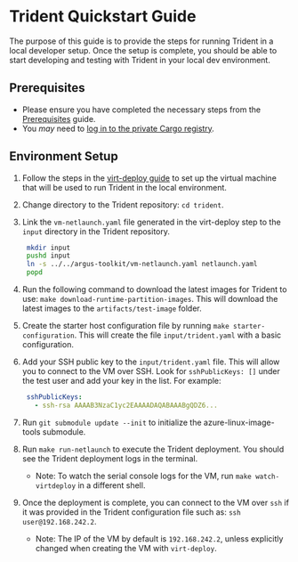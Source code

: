 # Trident Quickstart Guide

The purpose of this guide is to provide the steps for running Trident in a local
developer setup. Once the setup is complete, you should be able to start
developing and testing with Trident in your local dev environment.

## Prerequisites

- Please ensure you have completed the necessary steps from the
  [Prerequisites](prerequisites.md) guide.
- You *may* need to [log in to the private Cargo registry](cargo-auth.md).

## Environment Setup

1. Follow the steps in the [virt-deploy
   guide](https://dev.azure.com/mariner-org/ECF/_git/argus-toolkit?version=GBmain&anchor=netlaunch-configuration&path=/virtdeploy/README.md)
   to set up the virtual machine that will be used to run Trident in the local
   environment.

2. Change directory to the Trident repository: `cd trident`.
3. Link the `vm-netlaunch.yaml` file generated in the virt-deploy step to the `input`
   directory in the Trident repository.

   ```bash
    mkdir input
    pushd input
    ln -s ../../argus-toolkit/vm-netlaunch.yaml netlaunch.yaml
    popd
    ```

4. Run the following command to download the latest images for Trident to use:
   `make download-runtime-partition-images`. This will download the latest
   images to the `artifacts/test-image` folder.

5. Create the starter host configuration file by running `make
   starter-configuration`. This will create the file `input/trident.yaml` with a
   basic configuration.

6. Add your SSH public key to the `input/trident.yaml` file. This will allow you
   to connect to the VM over SSH. Look for `sshPublicKeys: []` under the test
   user and add your key in the list. For example:

   ```yaml
    sshPublicKeys:
      - ssh-rsa AAAAB3NzaC1yc2EAAAADAQABAAABgQDZ6...
    ```

7. Run `git submodule update --init` to initialize the azure-linux-image-tools
   submodule.

8. Run `make run-netlaunch` to execute the Trident deployment. You should see
   the Trident deployment logs in the terminal.
   - Note: To watch the serial console logs for the VM, run `make
     watch-virtdeploy` in a different shell.

9. Once the deployment is complete, you can connect to the VM over `ssh` if it
   was provided in the Trident configuration file such as: `ssh
   user@192.168.242.2`.
    - Note: The IP of the VM by default is `192.168.242.2`, unless explicitly
    changed when creating the VM with `virt-deploy`.